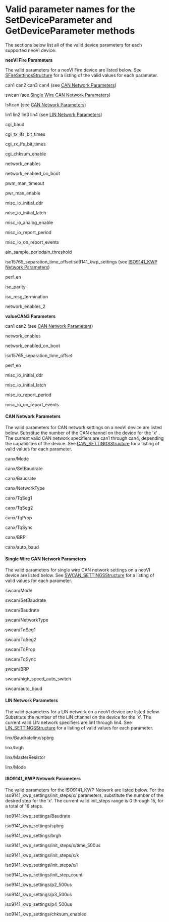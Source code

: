 # Valid parameter names for the SetDeviceParameter and GetDeviceParameter methods

The sections below list all of the valid device parameters for each supported neoVI device.

**neoVI Fire Parameters**

The valid parameters for a neoVI Fire device are listed below. See [SFireSettingsStructure](sfiresettings-structure.md) for a listing of the valid values for each parameter.

can1 can2 can3 can4 (see [CAN Network Parameters](valid-parameter-names-for-the-setdeviceparameter-and-getdeviceparameter-methods.md#can-network-parameters))

swcan (see [Single Wire CAN Network Parameters](valid-parameter-names-for-the-setdeviceparameter-and-getdeviceparameter-methods.md#single-wire-can-network-parameters))

lsftcan (see [CAN Network Parameters](valid-parameter-names-for-the-setdeviceparameter-and-getdeviceparameter-methods.md#can-network-parameters))

lin1 lin2 lin3 lin4 (see [LIN Network Parameters](valid-parameter-names-for-the-setdeviceparameter-and-getdeviceparameter-methods.md#lin-network-parameters))

cgi\_baud

cgi\_tx\_ifs\_bit\_times

cgi\_rx\_ifs\_bit\_times

cgi\_chksum\_enable

network\_enables

network\_enabled\_on\_boot

pwm\_man\_timeout

pwr\_man\_enable

misc\_io\_initial\_ddr

misc\_io\_initial\_latch

misc\_io\_analog\_enable

misc\_io\_report\_period

misc\_io\_on\_report\_events

ain\_sample\_periodain\_threshold

iso15765\_separation\_time\_offsetiso9141\_kwp\_settings (see [ISO9141\_KWP Network Parameters](valid-parameter-names-for-the-setdeviceparameter-and-getdeviceparameter-methods.md#iso9141\_kwp-network-parameters))

perf\_en

iso\_parity

iso\_msg\_termination

network\_enables\_2

**valueCAN3 Parameters**

can1 can2 (see [CAN Network Parameters](valid-parameter-names-for-the-setdeviceparameter-and-getdeviceparameter-methods.md#can-network-parameters))

network\_enables

network\_enabled\_on\_boot

iso15765\_separation\_time\_offset

perf\_en

misc\_io\_initial\_ddr

misc\_io\_initial\_latch

misc\_io\_report\_period

misc\_io\_on\_report\_events

#### **CAN Network Parameters**

The valid parameters for CAN network settings on a neoVI device are listed below. Substitue the number of the CAN channel on the device for the 'x' . The current valid CAN network specifiers are can1 through can4, depending the capabilities of the device. See [CAN\_SETTINGSStructure](sub-setting-structures-overview-intrepidcs-api/can\_settings-structure.md) for a listing of valid values for each parameter.

canx/Mode

canx/SetBaudrate

canx/Baudrate

canx/NetworkType

canx/TqSeg1

canx/TqSeg2

canx/TqProp

canx/TqSync

canx/BRP

canx/auto\_baud

#### **Single Wire CAN Network Parameters**

The valid parameters for single wire CAN network settings on a neoVI device are listed below. See [SWCAN\_SETTINGSStructure](sub-setting-structures-overview-intrepidcs-api/swcan\_settings-structure.md) for a listing of valid values for each parameter.

swcan/Mode

swcan/SetBaudrate

swcan/Baudrate

swcan/NetworkType

swcan/TqSeg1

swcan/TqSeg2

swcan/TqProp

swcan/TqSync

swcan/BRP

swcan/high\_speed\_auto\_switch

swcan/auto\_baud

#### **LIN Network Parameters**

The valid parameters for a LIN network on a neoVI device are listed below. Substitute the number of the LIN channel on the device for the ‘x’. The current valid LIN network specifiers are lin1 through lin4. See [LIN\_SETTINGSStructure](sub-setting-structures-overview-intrepidcs-api/lin\_settings-structure.md) for a listing of valid values for each parameter.

linx/Baudratelinx/spbrg

linx/brgh

linx/MasterResistor

linx/Mode

#### **ISO9141\_KWP Network Parameters**

The valid parameters for the ISO9141\_KWP Network are listed below. For the iso9141\_kwp\_settings/init\_steps/x/ parameters, substitute the number of the desired step for the ‘x’. The current valid init\_steps range is 0 through 15, for a total of 16 steps.

iso9141\_kwp\_settings/Baudrate

iso9141\_kwp\_settings/spbrg

iso9141\_kwp\_settings/brgh

iso9141\_kwp\_settings/init\_steps/x/time\_500us

iso9141\_kwp\_settings/init\_steps/x/k

iso9141\_kwp\_settings/init\_steps/x/l

iso9141\_kwp\_settings/init\_step\_count

iso9141\_kwp\_settings/p2\_500us

iso9141\_kwp\_settings/p3\_500us

iso9141\_kwp\_settings/p4\_500us

iso9141\_kwp\_settings/chksum\_enabled
